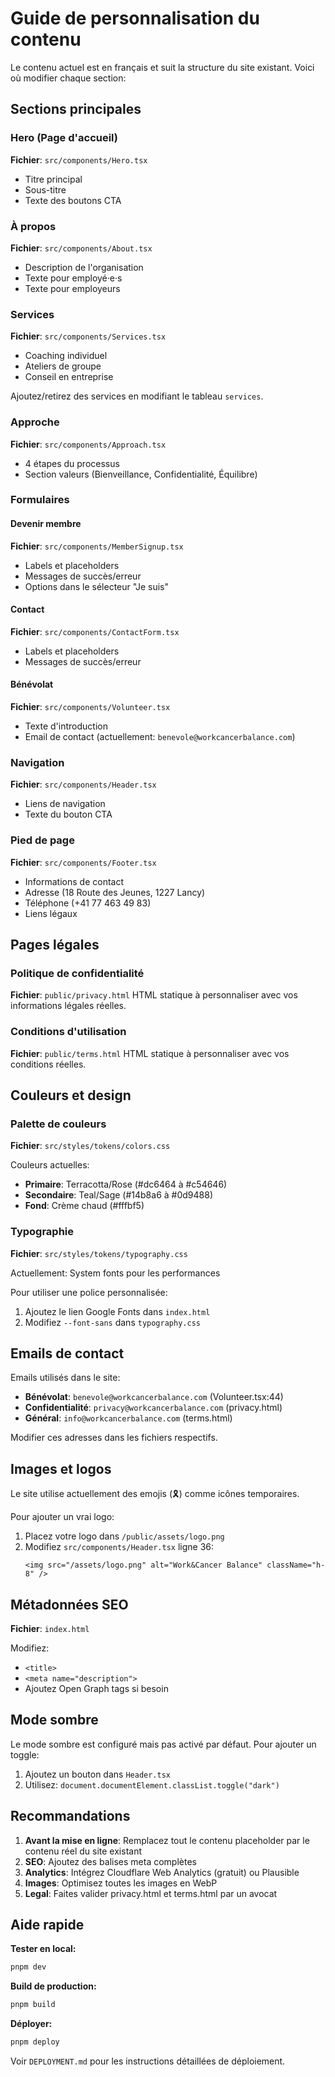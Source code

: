 # Guide de personnalisation du contenu

Le contenu actuel est en français et suit la structure du site existant. Voici où modifier chaque section:

## Sections principales

### Hero (Page d'accueil)
**Fichier**: `src/components/Hero.tsx`
- Titre principal
- Sous-titre
- Texte des boutons CTA

### À propos
**Fichier**: `src/components/About.tsx`
- Description de l'organisation
- Texte pour employé·e·s
- Texte pour employeurs

### Services
**Fichier**: `src/components/Services.tsx`
- Coaching individuel
- Ateliers de groupe
- Conseil en entreprise

Ajoutez/retirez des services en modifiant le tableau `services`.

### Approche
**Fichier**: `src/components/Approach.tsx`
- 4 étapes du processus
- Section valeurs (Bienveillance, Confidentialité, Équilibre)

### Formulaires

#### Devenir membre
**Fichier**: `src/components/MemberSignup.tsx`
- Labels et placeholders
- Messages de succès/erreur
- Options dans le sélecteur "Je suis"

#### Contact
**Fichier**: `src/components/ContactForm.tsx`
- Labels et placeholders
- Messages de succès/erreur

#### Bénévolat
**Fichier**: `src/components/Volunteer.tsx`
- Texte d'introduction
- Email de contact (actuellement: `benevole@workcancerbalance.com`)

### Navigation
**Fichier**: `src/components/Header.tsx`
- Liens de navigation
- Texte du bouton CTA

### Pied de page
**Fichier**: `src/components/Footer.tsx`
- Informations de contact
- Adresse (18 Route des Jeunes, 1227 Lancy)
- Téléphone (+41 77 463 49 83)
- Liens légaux

## Pages légales

### Politique de confidentialité
**Fichier**: `public/privacy.html`
HTML statique à personnaliser avec vos informations légales réelles.

### Conditions d'utilisation
**Fichier**: `public/terms.html`
HTML statique à personnaliser avec vos conditions réelles.

## Couleurs et design

### Palette de couleurs
**Fichier**: `src/styles/tokens/colors.css`

Couleurs actuelles:
- **Primaire**: Terracotta/Rose (#dc6464 à #c54646)
- **Secondaire**: Teal/Sage (#14b8a6 à #0d9488)
- **Fond**: Crème chaud (#fffbf5)

### Typographie
**Fichier**: `src/styles/tokens/typography.css`

Actuellement: System fonts pour les performances

Pour utiliser une police personnalisée:
1. Ajoutez le lien Google Fonts dans `index.html`
2. Modifiez `--font-sans` dans `typography.css`

## Emails de contact

Emails utilisés dans le site:
- **Bénévolat**: `benevole@workcancerbalance.com` (Volunteer.tsx:44)
- **Confidentialité**: `privacy@workcancerbalance.com` (privacy.html)
- **Général**: `info@workcancerbalance.com` (terms.html)

Modifier ces adresses dans les fichiers respectifs.

## Images et logos

Le site utilise actuellement des emojis (🎗️) comme icônes temporaires.

Pour ajouter un vrai logo:
1. Placez votre logo dans `/public/assets/logo.png`
2. Modifiez `src/components/Header.tsx` ligne 36:
   ```tsx
   <img src="/assets/logo.png" alt="Work&Cancer Balance" className="h-8" />
   ```

## Métadonnées SEO

**Fichier**: `index.html`

Modifiez:
- `<title>`
- `<meta name="description">`
- Ajoutez Open Graph tags si besoin

## Mode sombre

Le mode sombre est configuré mais pas activé par défaut. Pour ajouter un toggle:

1. Ajoutez un bouton dans `Header.tsx`
2. Utilisez: `document.documentElement.classList.toggle("dark")`

## Recommandations

1. **Avant la mise en ligne**: Remplacez tout le contenu placeholder par le contenu réel du site existant
2. **SEO**: Ajoutez des balises meta complètes
3. **Analytics**: Intégrez Cloudflare Web Analytics (gratuit) ou Plausible
4. **Images**: Optimisez toutes les images en WebP
5. **Legal**: Faites valider privacy.html et terms.html par un avocat

## Aide rapide

**Tester en local:**
```bash
pnpm dev
```

**Build de production:**
```bash
pnpm build
```

**Déployer:**
```bash
pnpm deploy
```

Voir `DEPLOYMENT.md` pour les instructions détaillées de déploiement.
